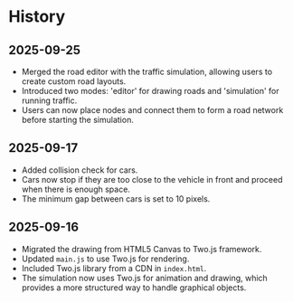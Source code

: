 # History

## 2025-09-25

- Merged the road editor with the traffic simulation, allowing users to create custom road layouts.
- Introduced two modes: 'editor' for drawing roads and 'simulation' for running traffic.
- Users can now place nodes and connect them to form a road network before starting the simulation.

## 2025-09-17

- Added collision check for cars.
- Cars now stop if they are too close to the vehicle in front and proceed when there is enough space.
- The minimum gap between cars is set to 10 pixels.

## 2025-09-16

- Migrated the drawing from HTML5 Canvas to Two.js framework.
- Updated `main.js` to use Two.js for rendering.
- Included Two.js library from a CDN in `index.html`.
- The simulation now uses Two.js for animation and drawing, which provides a more structured way to handle graphical objects.
